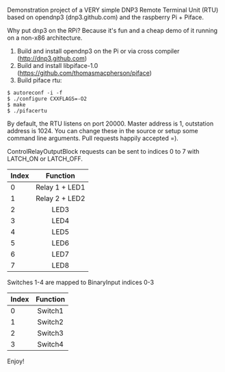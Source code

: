 Demonstration project of a VERY simple DNP3 Remote Terminal Unit (RTU) based on opendnp3 (dnp3.github.com) and the raspberry Pi + Piface.

Why put dnp3 on the RPi? Because it's fun and a cheap demo of it running on a non-x86 architecture.

1. Build and install opendnp3 on the Pi or via cross compiler (http://dnp3.github.com)
2. Build and install libpiface-1.0 (https://github.com/thomasmacpherson/piface)
3. Build piface rtu:

```
$ autoreconf -i -f
$ ./configure CXXFLAGS=-O2
$ make
$ ./pifacertu
```

By default, the RTU listens on port 20000. Master address is 1, outstation address is 1024. You can change these in the source
or setup some command line arguments. Pull requests happily accepted =).

ControlRelayOutputBlock requests can be sent to indices 0 to 7 with LATCH_ON or LATCH_OFF.

| Index         | Function        |
| ------------- |:---------------:|
| 0             | Relay 1 + LED1  |
| 1             | Relay 2 + LED2  |
| 2             | LED3            |
| 3             | LED4            |
| 4             | LED5            |
| 5             | LED6            |
| 6             | LED7            |
| 7             | LED8            |


Switches 1-4 are mapped to BinaryInput indices 0-3

| Index         | Function        |
| ------------- |:---------------:|
| 0             | Switch1         |
| 1             | Switch2         |
| 2             | Switch3         |
| 3             | Switch4         |


Enjoy!

